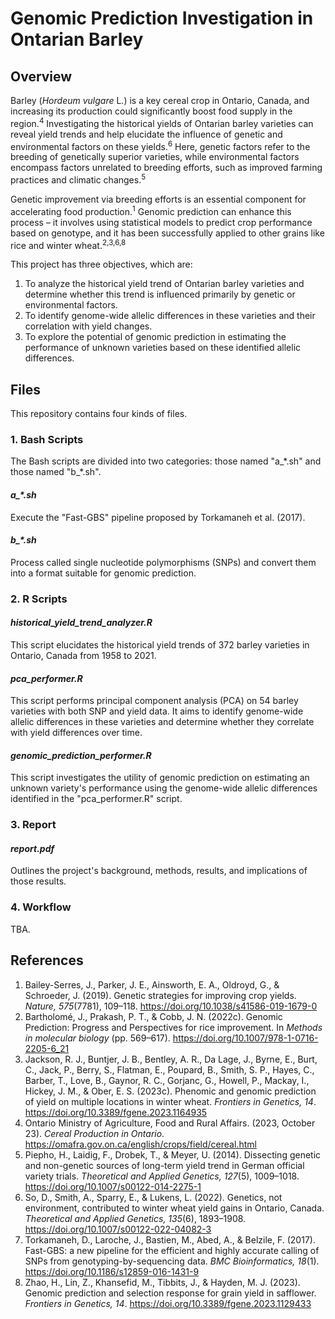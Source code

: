 
# Genomic Prediction Investigation in Ontarian Barley

## Overview

Barley (<em>Hordeum vulgare</em> L.) is a key cereal crop in Ontario, Canada, and increasing its production could significantly boost food supply in the region.<sup>4</sup> Investigating the historical yields of Ontarian barley varieties can reveal yield trends and help elucidate the influence of genetic and environmental factors on these yields.<sup>6</sup> Here, genetic factors refer to the breeding of genetically superior varieties, while environmental factors encompass factors unrelated to breeding efforts, such as improved farming practices and climatic changes.<sup>5</sup>

Genetic improvement via breeding efforts is an essential component for accelerating food production.<sup>1</sup> Genomic prediction can enhance this process – it involves using statistical models to predict crop performance based on genotype, and it has been successfully applied to other grains like rice and winter wheat.<sup>2,3,6,8</sup>

This project has three objectives, which are:
1. To analyze the historical yield trend of Ontarian barley varieties and determine whether this trend is influenced primarily by genetic or environmental factors.
2. To identify genome-wide allelic differences in these varieties and their correlation with yield changes.
3. To explore the potential of genomic prediction in estimating the performance of unknown varieties based on these identified allelic differences.

## Files

This repository contains four kinds of files.

### 1. Bash Scripts

The Bash scripts are divided into two categories: those named "a_\*.sh" and those named "b_\*.sh".

#### <em>a_\*.sh</em>

Execute the "Fast-GBS" pipeline proposed by Torkamaneh et al. (2017).

#### <em>b_\*.sh</em>

Process called single nucleotide polymorphisms (SNPs) and convert them into a format suitable for genomic prediction.

### 2. R Scripts

#### <em>historical_yield_trend_analyzer.R</em>

This script elucidates the historical yield trends of 372 barley varieties in Ontario, Canada from 1958 to 2021.

#### <em>pca_performer.R</em>

This script performs principal component analysis (PCA) on 54 barley varieties with both SNP and yield data. It aims to identify genome-wide allelic differences in these varieties and determine whether they correlate with yield differences over time.

#### <em>genomic_prediction_performer.R</em>

This script investigates the utility of genomic prediction on estimating an unknown variety's performance using the genome-wide allelic differences identified in the "pca_performer.R" script.

### 3. Report

#### <em>report.pdf</em>

Outlines the project's background, methods, results, and implications of those results.

### 4. Workflow

TBA.

## References

1. Bailey-Serres, J., Parker, J. E., Ainsworth, E. A., Oldroyd, G., & Schroeder, J. (2019). Genetic strategies for improving crop yields. <em>Nature, 575</em>(7781), 109–118. https://doi.org/10.1038/s41586-019-1679-0
2. Bartholomé, J., Prakash, P. T., & Cobb, J. N. (2022c). Genomic Prediction: Progress and Perspectives for rice improvement. In <em>Methods in molecular biology</em> (pp. 569–617). https://doi.org/10.1007/978-1-0716-2205-6_21
3. Jackson, R. J., Buntjer, J. B., Bentley, A. R., Da Lage, J., Byrne, E., Burt, C., Jack, P., Berry, S., Flatman, E., Poupard, B., Smith, S. P., Hayes, C., Barber, T., Love, B., Gaynor, R. C., Gorjanc, G., Howell, P., Mackay, I., Hickey, J. M., & Ober, E. S. (2023c). Phenomic and genomic prediction of yield on multiple locations in winter wheat. <em>Frontiers in Genetics, 14</em>. https://doi.org/10.3389/fgene.2023.1164935
4. Ontario Ministry of Agriculture, Food and Rural Affairs. (2023, October 23). <em>Cereal Production in Ontario</em>. https://omafra.gov.on.ca/english/crops/field/cereal.html
5. Piepho, H., Laidig, F., Drobek, T., & Meyer, U. (2014). Dissecting genetic and non-genetic sources of long-term yield trend in German official variety trials. <em>Theoretical and Applied Genetics, 127</em>(5), 1009–1018. https://doi.org/10.1007/s00122-014-2275-1
6. So, D., Smith, A., Sparry, E., & Lukens, L. (2022). Genetics, not environment, contributed to winter wheat yield gains in Ontario, Canada. <em>Theoretical and Applied Genetics, 135</em>(6), 1893–1908. https://doi.org/10.1007/s00122-022-04082-3
7. Torkamaneh, D., Laroche, J., Bastien, M., Abed, A., & Belzile, F. (2017). Fast-GBS: a new pipeline for the efficient and highly accurate calling of SNPs from genotyping-by-sequencing data. <em>BMC Bioinformatics, 18</em>(1). https://doi.org/10.1186/s12859-016-1431-9
8. Zhao, H., Lin, Z., Khansefid, M., Tibbits, J., & Hayden, M. J. (2023). Genomic prediction and selection response for grain yield in safflower. <em>Frontiers in Genetics, 14</em>. https://doi.org/10.3389/fgene.2023.1129433